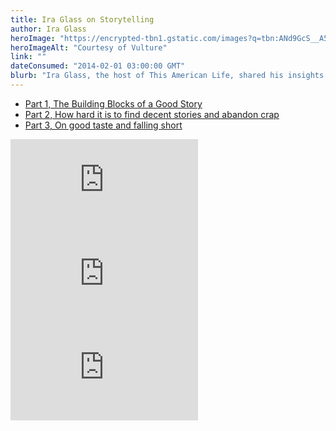 ```yaml
---
title: Ira Glass on Storytelling
author: Ira Glass
heroImage: "https://encrypted-tbn1.gstatic.com/images?q=tbn:ANd9GcS__A5jam3cTG4wzYkpLoKveUTojRwabvnz8-grAZsUYJi5Ggx2"
heroImageAlt: "Courtesy of Vulture"
link: ""
dateConsumed: "2014-02-01 03:00:00 GMT"
blurb: "Ira Glass, the host of This American Life, shared his insights on storytelling in a short 30 minute interview revolving around the importance of engaging the audience, using vivid language, and focusing on the structure and characters of the story."
---
```


- [Part 1, The Building Blocks of a Good Story](https://www.youtube.com/watch?v=5pFI9UuC_fc)
- [Part 2, How hard it is to find decent stories and abandon crap](https://www.youtube.com/watch?v=dx2cI-2FJRs)
- [Part 3, On good taste and falling short](https://www.youtube.com/watch?v=X2wLP0izeJE)

<iframe
  class="aspect-video w-full my-2"
  src="https://www.youtube.com/embed/5pFI9UuC_fc?si=0nVMtlfE5D263P5v"
  title="YouTube video player"
  frameborder="0"
  allow="accelerometer; autoplay; clipboard-write; encrypted-media; gyroscope; picture-in-picture; web-share"
  allowfullscreen
></iframe>

<iframe
  class="aspect-video w-full my-2"
  src="https://www.youtube.com/embed/dx2cI-2FJRs?si=oBbXP6uqP4UGyJSF"
  title="YouTube video player"
  frameborder="0"
  allow="accelerometer; autoplay; clipboard-write; encrypted-media; gyroscope; picture-in-picture; web-share"
  allowfullscreen
></iframe>

<iframe
  class="aspect-video w-full my-2"
  src="https://www.youtube.com/embed/X2wLP0izeJE?si=3ihSN2D7jCCRXrkS"
  title="YouTube video player"
  frameborder="0"
  allow="accelerometer; autoplay; clipboard-write; encrypted-media; gyroscope; picture-in-picture; web-share"
  allowfullscreen
></iframe>
